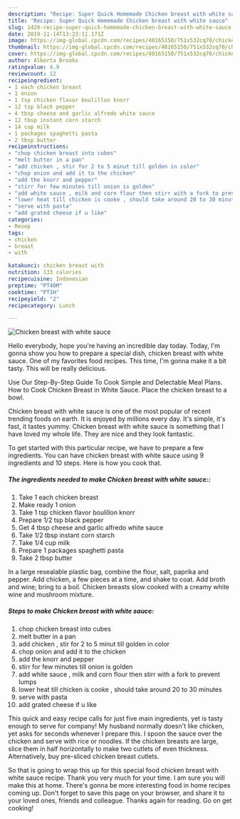 ```yaml
---
description: "Recipe: Super Quick Homemade Chicken breast with white sauce"
title: "Recipe: Super Quick Homemade Chicken breast with white sauce"
slug: 1420-recipe-super-quick-homemade-chicken-breast-with-white-sauce
date: 2019-11-14T13:23:11.171Z
image: https://img-global.cpcdn.com/recipes/48165150/751x532cq70/chicken-breast-with-white-sauce-recipe-main-photo.jpg
thumbnail: https://img-global.cpcdn.com/recipes/48165150/751x532cq70/chicken-breast-with-white-sauce-recipe-main-photo.jpg
cover: https://img-global.cpcdn.com/recipes/48165150/751x532cq70/chicken-breast-with-white-sauce-recipe-main-photo.jpg
author: Alberta Brooks
ratingvalue: 4.9
reviewcount: 12
recipeingredient:
- 1 each chicken breast
- 1 onion
- 1 tsp chicken flavor boulillon knorr
- 12 tsp black pepper
- 4 tbsp cheese and garlic alfredo white sauce
- 12 tbsp instant corn starch
- 14 cup milk
- 1 packages spaghetti pasta
- 2 tbsp butter
recipeinstructions:
- "chop chicken breast into cubes"
- "melt butter in a pan"
- "add chicken , stir for 2 to 5 minut till golden in color"
- "chop onion and add it to the chicken"
- "add the knorr and pepper"
- "stirr for few minutes till onion is golden"
- "add white sauce , milk and corn flour then stirr with a fork to prevent lumps"
- "lower heat till chicken is cooke , should take around 20 to 30 minutes"
- "serve with pasta"
- "add grated cheese if u like"
categories:
- Resep
tags:
- chicken
- breast
- with

katakunci: chicken breast with
nutrition: 133 calories
recipecuisine: Indonesian
preptime: "PT40M"
cooktime: "PT1H"
recipeyield: "2"
recipecategory: Lunch

---
```



![Chicken breast with white sauce](https://img-global.cpcdn.com/recipes/48165150/751x532cq70/chicken-breast-with-white-sauce-recipe-main-photo.jpg)

Hello everybody, hope you're having an incredible day today. Today, I'm gonna show you how to prepare a special dish, chicken breast with white sauce. One of my favorites food recipes. This time, I'm gonna make it a bit tasty. This will be really delicious.

Use Our Step-By-Step Guide To Cook Simple and Delectable Meal Plans. How to Cook Chicken Breast in White Sauce. Place the chicken breast to a bowl.

Chicken breast with white sauce is one of the most popular of recent trending foods on earth. It is enjoyed by millions every day. It's simple, it's fast, it tastes yummy. Chicken breast with white sauce is something that I have loved my whole life. They are nice and they look fantastic.


To get started with this particular recipe, we have to prepare a few ingredients. You can have chicken breast with white sauce using 9 ingredients and 10 steps. Here is how you cook that.

##### The ingredients needed to make Chicken breast with white sauce::

1. Take 1 each chicken breast
1. Make ready 1 onion
1. Take 1 tsp chicken flavor boulillon knorr
1. Prepare 1/2 tsp black pepper
1. Get 4 tbsp cheese and garlic alfredo white sauce
1. Take 1/2 tbsp instant corn starch
1. Take 1/4 cup milk
1. Prepare 1 packages spaghetti pasta
1. Take 2 tbsp butter


In a large resealable plastic bag, combine the flour, salt, paprika and pepper. Add chicken, a few pieces at a time, and shake to coat. Add broth and wine; bring to a boil. Chicken breasts slow cooked with a creamy white wine and mushroom mixture. 

##### Steps to make Chicken breast with white sauce:

1. chop chicken breast into cubes
1. melt butter in a pan
1. add chicken , stir for 2 to 5 minut till golden in color
1. chop onion and add it to the chicken
1. add the knorr and pepper
1. stirr for few minutes till onion is golden
1. add white sauce , milk and corn flour then stirr with a fork to prevent lumps
1. lower heat till chicken is cooke , should take around 20 to 30 minutes
1. serve with pasta
1. add grated cheese if u like


This quick and easy recipe calls for just five main ingredients, yet is tasty enough to serve for company! My husband normally doesn&#39;t like chicken, yet asks for seconds whenever I prepare this. I spoon the sauce over the chicken and serve with rice or noodles. If the chicken breasts are large, slice them in half horizontally to make two cutlets of even thickness. Alternatively, buy pre-sliced chicken breast cutlets. 

So that is going to wrap this up for this special food chicken breast with white sauce recipe. Thank you very much for your time. I am sure you will make this at home. There's gonna be more interesting food in home recipes coming up. Don't forget to save this page on your browser, and share it to your loved ones, friends and colleague. Thanks again for reading. Go on get cooking!
